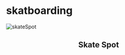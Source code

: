 # skatboarding
![skateSpot](https://user-images.githubusercontent.com/71866173/112086195-20388c00-8bcf-11eb-85cc-638ddccb6a04.png)
<h2 align="center">Skate Spot</h2>
